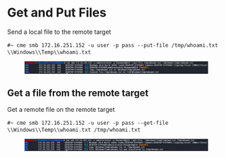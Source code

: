 # Get and Put Files

Send a local file to the remote target

```
#~ cme smb 172.16.251.152 -u user -p pass --put-file /tmp/whoami.txt \\Windows\\Temp\\whoami.txt
```

<figure><img src="../../../.gitbook/assets/image (62).png" alt=""><figcaption></figcaption></figure>

## Get a file from the remote target

Get a remote file on the remote target

```
#~ cme smb 172.16.251.152 -u user -p pass --get-file  \\Windows\\Temp\\whoami.txt /tmp/whoami.txt
```

<figure><img src="../../../.gitbook/assets/image (40).png" alt=""><figcaption></figcaption></figure>

